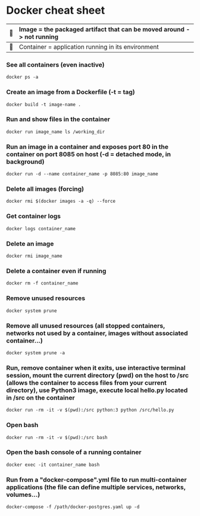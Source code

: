 # Docker cheat sheet

| 📝 | Image = the packaged artifact that can be moved around -> not running |
|----|:----------------------------------------------------------------------|
| 📝 | Container = application running in its environment                    |

### See all containers (even inactive)

`docker ps -a`

### Create an image from a Dockerfile (-t = tag)

`docker build -t image-name .`

### Run and show files in the container

`docker run image_name ls /working_dir`

### Run an image in a container and exposes port 80 in the container on port 8085 on host (-d = detached mode, in background)

`docker run -d --name container_name -p 8085:80 image_name`

### Delete all images (forcing)

`docker rmi $(docker images -a -q) --force`

### Get container logs

`docker logs container_name`

### Delete an image

`docker rmi image_name`

### Delete a container even if running

`docker rm -f container_name`

### Remove unused resources

`docker system prune`

### Remove all unused resources (all stopped containers, networks not used by a container, images without associated container...)

`docker system prune -a`

### Run, remove container when it exits, use interactive terminal session, mount the current directory (pwd) on the host to /src (allows the container to access files from your current directory), use Python3 image, execute local hello.py located in /src on the container

`docker run -rm -it -v $(pwd):/src python:3 python /src/hello.py`

### Open bash

`docker run -rm -it -v $(pwd):/src bash`

### Open the bash console of a running container

`docker exec -it container_name bash`

### Run from a "docker-compose".yml file to run multi-container applications (the file can define multiple services, networks, volumes...)

`docker-compose -f /path/docker-postgres.yaml up -d` 

 